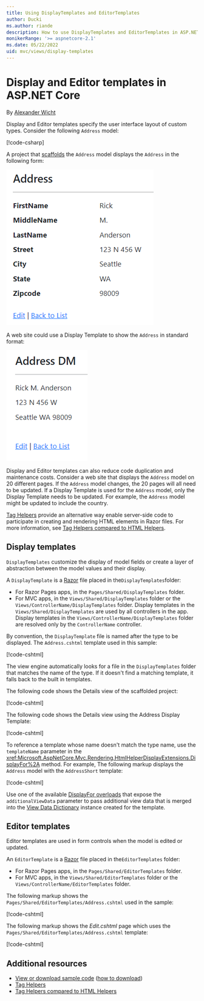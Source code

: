 ```yaml
---
title: Using DisplayTemplates and EditorTemplates
author: Ducki
ms.author: riande
description: How to use DisplayTemplates and EditorTemplates in ASP.NET Core.
monikerRange: '>= aspnetcore-2.1'
ms.date: 05/22/2022
uid: mvc/views/display-templates
---
```


# Display and Editor templates in ASP.NET Core

By [Alexander Wicht](https://github.com/Ducki/)

Display and Editor templates specify the user interface layout of custom types. Consider the following `Address` model:

[!code-csharp[](display-templates/sample/Address.cs)]

A project that [scaffolds](xref:tutorials/razor-pages/model#scaffold-the-movie-model) the `Address` model displays the `Address` in the following form:

![view of default scaffolding layout of model](display-templates/_static/addr.png)

A web site could use a Display Template to show the `Address` in standard format:

![view of default scaffolding layout using Address template](display-templates/_static/addr2.png)

Display and Editor templates can also reduce code duplication and maintenance costs. Consider a web site that displays the `Address` model on 20 different pages. If the `Address` model changes, the 20 pages will all need to be updated. If a Display Template is used for the `Address` model, only the Display Template needs to be updated. For example, the `Address` model might be updated to include the country.

[Tag Helpers](xref:mvc/views/tag-helpers/intro) provide an alternative way enable server-side code to participate in creating and rendering HTML elements in Razor files. For more information, see [Tag Helpers compared to HTML Helpers](xref:mvc/views/tag-helpers/intro#tag-helpers-compared-to-html-helpers).

## Display templates

`DisplayTemplates` customize the display of model fields or create a layer of abstraction between the model values and their display.

A `DisplayTemplate` is a [Razor](xref:mvc/views/razor) file placed in the`DisplayTemplates`folder:

* For Razor Pages apps, in the `Pages/Shared/DisplayTemplates` folder.
* For MVC apps, in the `Views/Shared/DisplayTemplates` folder or the `Views/ControllerName/DisplayTemplates` folder. Display templates in the `Views/Shared/DisplayTemplates` are used by all controllers in the app. Display templates in the `Views/ControllerName/DisplayTemplates` folder are resolved only by the `ControllerName` controller.

By convention, the `DisplayTemplate` file is named after the type to be displayed. The `Address.cshtml` template used in this sample:

[!code-cshtml[](display-templates/sample/Pages/Shared/DisplayTemplates/Address.cshtml)]

The view engine automatically looks for a file in the `DisplayTemplates` folder that matches the name of the type. If it doesn't find a matching template, it falls back to the built in templates.

The following code shows the Details view of the scaffolded project:

[!code-cshtml[](display-templates/sample/Pages/Adr/Details.cshtml)]

The following code shows the Details view using the Address Display Template:

[!code-cshtml[](display-templates/sample/Pages/Adr2/Details.cshtml?highlight=15)]

To reference a template whose name doesn't match the type name, use the `templateName` parameter in the <xref:Microsoft.AspNetCore.Mvc.Rendering.HtmlHelperDisplayExtensions.DisplayFor%2A> method. For example, The following markup displays the `Address` model with the `AddressShort` template:

[!code-cshtml[](display-templates/sample/Pages/Adr2/DetailsCC.cshtml?highlight=15)]

Use one of the available [DisplayFor overloads](xref:Microsoft.AspNetCore.Mvc.Rendering.HtmlHelperDisplayExtensions.DisplayFor*#overloads) that expose the `additionalViewData` parameter to pass additional view data that is merged into the [View Data Dictionary](xref:mvc/views/overview#viewdata) instance created for the template.

## Editor templates

Editor templates are used in form controls when the model is edited or updated.

An `EditorTemplate` is a [Razor](xref:mvc/views/razor) file placed in the`EditorTemplates` folder:

* For Razor Pages apps, in the `Pages/Shared/EditorTemplates` folder.
* For MVC apps, in the `Views/Shared/EditorTemplates` folder or the `Views/ControllerName/EditorTemplates` folder.

The following markup shows the `Pages/Shared/EditorTemplates/Address.cshtml` used in the sample:

[!code-cshtml[](display-templates/sample/Pages/Shared/EditorTemplates/Address.cshtml)]

The following markup shows the *Edit.cshtml* page which uses the `Pages/Shared/EditorTemplates/Address.cshtml` template:

[!code-cshtml[](display-templates/sample/Pages/Adr2/Edit.cshtml?highlight=17)]

## Additional resources

* [View or download sample code](https://github.com/dotnet/AspNetCore.Docs/tree/main/aspnetcore/mvc/views/display-templates/sample) ([how to download](xref:index#how-to-download-a-sample))
* [Tag Helpers](xref:mvc/views/tag-helpers/intro)
* [Tag Helpers compared to HTML Helpers](xref:mvc/views/tag-helpers/intro#tag-helpers-compared-to-html-helpers)
